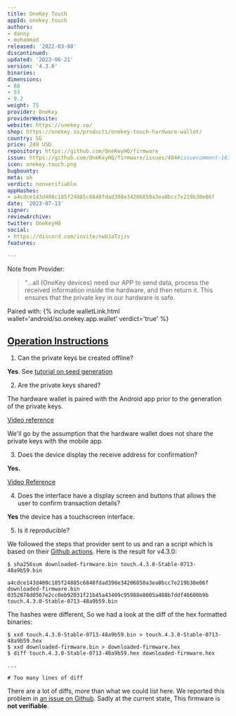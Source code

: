 ```yaml
---
title: OneKey Touch
appId: onekey.touch
authors:
- danny
- mohammad
released: '2022-03-08'
discontinued: 
updated: '2023-06-21'
version: '4.3.0'
binaries: 
dimensions:
- 88
- 53
- 9.2
weight: 75
provider: OneKey
providerWebsite: 
website: https://onekey.so/
shop: https://onekey.so/products/onekey-touch-hardware-wallet/
country: SG
price: 249 USD
repository: https://github.com/OneKeyHQ/firmware
issue: https://github.com/OneKeyHQ/firmware/issues/404#issuecomment-1633287406
icon: onekey.touch.png
bugbounty: 
meta: ok
verdict: nonverifiable
appHashes:
- a4cdce143d400c185f24885c6848fdad398e34206850a3ea8bcc7e219b30e06f
date: '2023-07-13'
signer: 
reviewArchive: 
twitter: OneKeyHQ
social:
- https://discord.com/invite/nwUJaTzjzv
features: 

---
```


Note from Provider:

> "...all (OneKey devices) need our APP to send data, process the received information inside the hardware, and then return it. This ensures that the private key in our hardware is safe.

Paired with: {% include walletLink.html wallet='android/so.onekey.app.wallet' verdict='true' %}

## [Operation Instructions](https://help.onekey.so/hc/en-us/articles/360002123856-OneKey-Hardware-Wallet-Quick-Start-Tutorial)

1. Can the private keys be created offline?

**Yes**. See [tutorial on seed generation](https://help.onekey.so/hc/en-us/articles/360004487195)

2. Are the private keys shared?

The hardware wallet is paired with the Android app prior to the generation of the private keys.

[Video reference ](https://youtu.be/9EMmZwCUxRA?t=290)

We'll go by the assumption that the hardware wallet does not share the private keys with the mobile app.

3. Does the device display the receive address for confirmation?

**Yes.**

[Video Reference](https://youtu.be/9EMmZwCUxRA?t=1249)

4. Does the interface have a display screen and buttons that allows the user to confirm transaction details?

**Yes** the device has a touchscreen interface.

5. Is it reproducible?

We followed the steps that provider sent to us and ran a script which is based on their
[Github actions](https://github.com/OneKeyHQ/firmware/blob/touch/.github/workflows/build-touch.yml).
Here is the result for v4.3.0:

```
$ sha256sum downloaded-firmware.bin touch.4.3.0-Stable-0713-48a9b59.bin

a4cdce143d400c185f24885c6848fdad398e34206850a3ea8bcc7e219b30e06f  downloaded-firmware.bin
0352878d0567e2cc0eb92031f21b45a43409c95988e8005a488b7ddf46600b9b  touch.4.3.0-Stable-0713-48a9b59.bin
```
The hashes were different, So we had a look at the diff of the hex formatted binaries:

```
$ xxd touch.4.3.0-Stable-0713-48a9b59.bin > touch.4.3.0-Stable-0713-48a9b59.hex
$ xxd downloaded-firmware.bin > downloaded-firmware.hex
$ diff touch.4.3.0-Stable-0713-48a9b59.hex downloaded-firmware.hex

...

# Too many lines of diff

```

There are a lot of diffs, more than what we could list here.
We reported this problem in
[an issue on Github](https://github.com/OneKeyHQ/firmware/issues/404#issuecomment-1633287406).
Sadly at the current state, This firmware is **not verifiable**.
